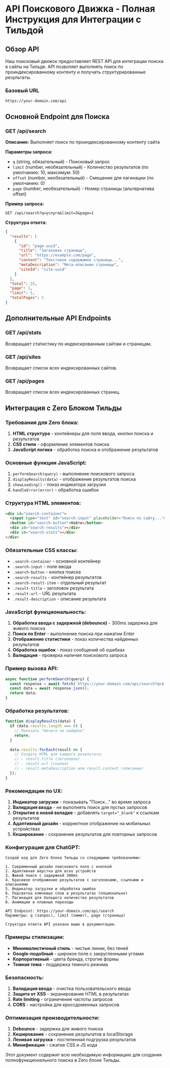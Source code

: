 
# API Поискового Движка - Полная Инструкция для Интеграции с Тильдой

## Обзор API

Наш поисковый движок предоставляет REST API для интеграции поиска в сайты на Тильде. API позволяет выполнять поиск по проиндексированному контенту и получать структурированные результаты.

### Базовый URL
```
https://your-domain.com/api
```

## Основной Endpoint для Поиска

### GET /api/search

**Описание:** Выполняет поиск по проиндексированному контенту сайта

**Параметры запроса:**
- `q` (string, обязательный) - Поисковый запрос
- `limit` (number, необязательный) - Количество результатов (по умолчанию: 10, максимум: 50)
- `offset` (number, необязательный) - Смещение для пагинации (по умолчанию: 0)
- `page` (number, необязательный) - Номер страницы (альтернатива offset)

**Пример запроса:**
```
GET /api/search?q=услуги&limit=5&page=1
```

**Структура ответа:**
```json
{
  "results": [
    {
      "id": "page-uuid",
      "title": "Заголовок страницы",
      "url": "https://example.com/page",
      "content": "Текстовое содержимое страницы...",
      "metaDescription": "Мета-описание страницы",
      "siteId": "site-uuid"
    }
  ],
  "total": 25,
  "page": 1,
  "limit": 5,
  "totalPages": 5
}
```

## Дополнительные API Endpoints

### GET /api/stats
Возвращает статистику по индексированным сайтам и страницам.

### GET /api/sites
Возвращает список всех индексированных сайтов.

### GET /api/pages
Возвращает список всех индексированных страниц.

## Интеграция с Zero Блоком Тильды

### Требования для Zero блока:
1. **HTML структура** - контейнеры для поля ввода, кнопки поиска и результатов
2. **CSS стили** - оформление элементов поиска
3. **JavaScript логика** - обработка поиска и отображение результатов

### Основные функции JavaScript:
1. `performSearch(query)` - выполнение поискового запроса
2. `displayResults(data)` - отображение результатов поиска
3. `showLoading()` - показ индикатора загрузки
4. `handleError(error)` - обработка ошибок

### Структура HTML элементов:
```html
<div id="search-container">
  <input type="text" id="search-input" placeholder="Поиск по сайту...">
  <button id="search-button">Найти</button>
  <div id="search-results"></div>
  <div id="search-stats"></div>
</div>
```

### Обязательные CSS классы:
- `.search-container` - основной контейнер
- `.search-input` - поле ввода
- `.search-button` - кнопка поиска
- `.search-results` - контейнер результатов
- `.search-result-item` - отдельный результат
- `.result-title` - заголовок результата
- `.result-url` - URL результата
- `.result-description` - описание результата

### JavaScript функциональность:
1. **Обработка ввода с задержкой (debounce)** - 300ms задержка для живого поиска
2. **Поиск по Enter** - выполнение поиска при нажатии Enter
3. **Отображение статистики** - показ количества найденных результатов
4. **Обработка ошибок** - показ сообщений об ошибках
5. **Валидация** - проверка наличия поискового запроса

### Пример вызова API:
```javascript
async function performSearch(query) {
  const response = await fetch(`https://your-domain.com/api/search?q=${encodeURIComponent(query)}&limit=10`);
  const data = await response.json();
  return data;
}
```

### Обработка результатов:
```javascript
function displayResults(data) {
  if (data.results.length === 0) {
    // Показать "Ничего не найдено"
    return;
  }
  
  data.results.forEach(result => {
    // Создать HTML для каждого результата:
    // - result.title (заголовок)
    // - result.url (ссылка)
    // - result.metaDescription или result.content (описание)
  });
}
```

### Рекомендации по UX:
1. **Индикатор загрузки** - показывать "Поиск..." во время запроса
2. **Валидация ввода** - не выполнять поиск для пустых запросов
3. **Открытие в новой вкладке** - добавлять `target="_blank"` к ссылкам результатов
4. **Адаптивный дизайн** - корректное отображение на мобильных устройствах
5. **Кеширование** - сохранение результатов для повторных запросов

### Конфигурация для ChatGPT:
```
Создай код для Zero блока Тильды со следующими требованиями:

1. Современный дизайн поискового поля с кнопкой
2. Адаптивная верстка для всех устройств
3. Живой поиск с задержкой 300ms
4. Красивое отображение результатов с заголовками, ссылками и описаниями
5. Индикатор загрузки и обработка ошибок
6. Подсветка ключевых слов в результатах (опционально)
7. Пагинация для большого количества результатов
8. Анимации и плавные переходы

API Endpoint: https://your-domain.com/api/search
Параметры: q (запрос), limit (лимит), page (страница)

Структура ответа API указана выше в документации.
```

### Примеры стилизации:
- **Минималистичный стиль** - чистые линии, без теней
- **Google-подобный** - широкое поле с закругленными углами
- **Корпоративный** - цвета бренда, строгие формы
- **Темная тема** - поддержка темного режима

### Безопасность:
1. **Валидация ввода** - очистка пользовательского ввода
2. **Защита от XSS** - экранирование HTML в результатах
3. **Rate limiting** - ограничение частоты запросов
4. **CORS** - настройка для кроссдоменных запросов

### Оптимизация производительности:
1. **Debounce** - задержка для живого поиска
2. **Кеширование** - сохранение результатов в localStorage
3. **Ленивая загрузка** - постепенная подгрузка результатов
4. **Минификация** - сжатие CSS и JS кода

Этот документ содержит всю необходимую информацию для создания полнофункционального поиска в Zero блоке Тильды.

